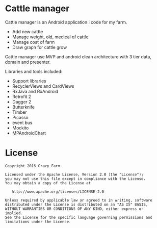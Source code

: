 # Cattle manager

Cattle manager is an Android application i code for my farm. 

  - Add new cattle
  - Manage weight, old, medical of cattle
  - Manage cost of farm 
  - Draw graph for cattle grow

Cattle manager use MVP and android clean architecture with 3 tier data, domain and presenter.

Libraries and tools included:

 - Support libraries
 - RecyclerViews and CardViews
 - RxJava and RxAndroid
 - Retrofit 2
 - Dagger 2
 - Butterknife
 - Timber
 - Picasso
 - event bus
 - Mockito
 - MPAndroidChart
# License
    Copyright 2016 Crazy Farm.

    Licensed under the Apache License, Version 2.0 (the "License");
    you may not use this file except in compliance with the License.
    You may obtain a copy of the License at

       http://www.apache.org/licenses/LICENSE-2.0

    Unless required by applicable law or agreed to in writing, software
    distributed under the License is distributed on an "AS IS" BASIS,
    WITHOUT WARRANTIES OR CONDITIONS OF ANY KIND, either express or implied.
    See the License for the specific language governing permissions and
    limitations under the License.